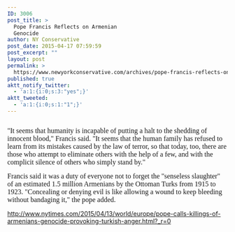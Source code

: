 ```yaml
---
ID: 3006
post_title: >
  Pope Francis Reflects on Armenian
  Genocide
author: NY Conservative
post_date: 2015-04-17 07:59:59
post_excerpt: ""
layout: post
permalink: >
  https://www.newyorkconservative.com/archives/pope-francis-reflects-on-armenian-genocide/
published: true
aktt_notify_twitter:
  - 'a:1:{i:0;s:3:"yes";}'
aktt_tweeted:
  - 'a:1:{i:0;s:1:"1";}'
---
```

<p><img src="http://www.newyorkconservative.com/wp-content/uploads/2015/04/041715_1159_PopeFrancis1.jpg" alt="" />
	</p><p><span style="font-family:Times New Roman;font-size:12pt">"It seems that humanity is incapable of putting a halt to the shedding of innocent blood," Francis said. "It seems that the human family has refused to learn from its mistakes caused by the law of terror, so that today, too, there are those who attempt to eliminate others with the help of a few, and with the complicit silence of others who simply stand by."
</span></p><p><span style="font-family:Times New Roman;font-size:12pt">Francis said it was a duty of everyone not to forget the "senseless slaughter" of an estimated 1.5 million Armenians by the Ottoman Turks from 1915 to 1923. "Concealing or denying evil is like allowing a wound to keep bleeding without bandaging it," the pope added.
</span></p><p><a href="http://www.nytimes.com/2015/04/13/world/europe/pope-calls-killings-of-armenians-genocide-provoking-turkish-anger.html?_r=0">http://www.nytimes.com/2015/04/13/world/europe/pope-calls-killings-of-armenians-genocide-provoking-turkish-anger.html?_r=0</a>
	</p>